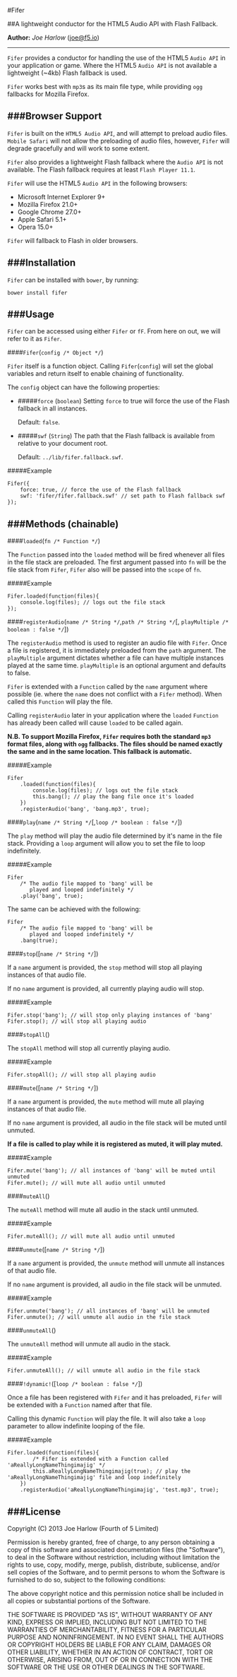 #Fifer

##A lightweight conductor for the HTML5 Audio API with Flash Fallback.

**Author:** *Joe Harlow* (<joe@f5.io>)

---

`Fifer` provides a conductor for handling the use of the HTML5 `Audio API` in your application or game. Where the HTML5 `Audio API` is not available a lightweight (~4kb) Flash fallback is used.

`Fifer` works best with `mp3`s as its main file type, while providing `ogg` fallbacks for Mozilla Firefox.

###Browser Support
---

`Fifer` is built on the `HTML5 Audio API`, and will attempt to preload audio files. `Mobile Safari` will not allow the preloading of audio files, however, `Fifer` will degrade gracefully and will work to some extent.

`Fifer` also provides a lightweight Flash fallback where the `Audio API` is not available. The Flash fallback requires at least `Flash Player 11.1`.

`Fifer` will use the HTML5 `Audio API` in the following browsers:

- Microsoft Internet Explorer 9+
- Mozilla Firefox 21.0+
- Google Chrome 27.0+
- Apple Safari 5.1+
- Opera 15.0+

`Fifer` will fallback to Flash in older browsers.


###Installation
---

`Fifer` can be installed with `bower`, by running:

`bower install fifer`

###Usage
---

`Fifer` can be accessed using either `Fifer` or `fF`. From here on out, we will refer to it as `Fifer`.

####`Fifer`(`config /* Object */`)

`Fifer` itself is a function object. Calling `Fifer`(`config`) will set the global variables and return itself to enable chaining of functionality.

The `config` object can have the following properties:

- #####`force` (`boolean`)
	Setting `force` to true will force the use of the Flash fallback in all instances.
	
	Default: `false`.
- #####`swf` (`String`)
	The path that the Flash fallback is available from relative to your document root.
	
	Default: `../lib/fifer.fallback.swf`.

#####Example

    Fifer({
	    force: true, // force the use of the Flash fallback
	    swf: 'fifer/fifer.fallback.swf' // set path to Flash fallback swf
    });
    
###Methods (chainable)
---

####`loaded`(`fn /* Function */`)

The `Function` passed into the `loaded` method will be fired whenever all files in the file stack are preloaded. The first argument passed into `fn` will be the file stack from `Fifer`, `Fifer` also will be passed into the `scope` of `fn`.

#####Example

    Fifer.loaded(function(files){
		console.log(files); // logs out the file stack
	});

####`registerAudio`(`name /* String */`,`path /* String */`[, `playMultiple /* boolean : false */`])

The `registerAudio` method is used to register an audio file with `Fifer`. Once a file is registered, it is immediately preloaded from the `path` argument. The `playMultiple` argument dictates whether a file can have multiple instances played at the same time. `playMultiple` is an optional argument and defaults to false.

`Fifer` is extended with a `Function` called by the `name` argument where possible (ie. where the `name` does not conflict with a `Fifer` method). When called this `Function` will play the file.

Calling `registerAudio` later in your application where the `loaded` `Function` has already been called will cause `loaded` to be called again.

**N.B. To support Mozilla Firefox, `Fifer` requires both the standard `mp3` format files, along with `ogg` fallbacks. The files should be named exactly the same and in the same location. This fallback is automatic.**

#####Example

    Fifer
        .loaded(function(files){
	    	console.log(files); // logs out the file stack
	    	this.bang(); // play the bang file once it's loaded
	    })
	    .registerAudio('bang', 'bang.mp3', true);
	    
####`play`(`name /* String */`[,`loop /* boolean : false */`])

The `play` method will play the audio file determined by it's name in the file stack. Providing a `loop` argument will allow you to set the file to loop indefinitely.

#####Example

    Fifer
    	/* The audio file mapped to 'bang' will be
    	   played and looped indefinitely */
        .play('bang', true);
        
The same can be achieved with the following:

	Fifer
    	/* The audio file mapped to 'bang' will be
    	   played and looped indefinitely */
        .bang(true);

####`stop`([`name /* String */`])

If a `name` argument is provided, the `stop` method will stop all playing instances of that audio file.

If no `name` argument is provided, all currently playing audio will stop.

#####Example

    Fifer.stop('bang'); // will stop only playing instances of 'bang'
    Fifer.stop(); // will stop all playing audio


####`stopAll`()

The `stopAll` method will stop all currently playing audio.

#####Example

    Fifer.stopAll(); // will stop all playing audio

####`mute`([`name /* String */`])

If a `name` argument is provided, the `mute` method will mute all playing instances of that audio file. 

If no `name` argument is provided, all audio in the file stack will be muted until unmuted.

**If a file is called to play while it is registered as muted, it will play muted.**

#####Example

    Fifer.mute('bang'); // all instances of 'bang' will be muted until unmuted
    Fifer.mute(); // will mute all audio until unmuted
    
####`muteAll`()

The `muteAll` method will mute all audio in the stack until unmuted.

#####Example

    Fifer.muteAll(); // will mute all audio until unmuted
    
####`unmute`([`name /* String */`])

If a `name` argument is provided, the `unmute` method will unmute all instances of that audio file. 

If no `name` argument is provided, all audio in the file stack will be unmuted.

#####Example

    Fifer.unmute('bang'); // all instances of 'bang' will be unmuted
    Fifer.unmute(); // will unmute all audio in the file stack
    
####`unmuteAll`()

The `unmuteAll` method will unmute all audio in the stack.

#####Example

    Fifer.unmuteAll(); // will unmute all audio in the file stack
    
####`!dynamic!`([`loop /* boolean : false */`])

Once a file has been registered with `Fifer` and it has preloaded, `Fifer` will be extended with a `Function` named after that file.

Calling this dynamic `Function` will play the file. It will also take a `loop` parameter to allow indefinite looping of the file.

#####Example

    Fifer.loaded(function(files){
    		/* Fifer is extended with a Function called 'aReallyLongNameThingimajig' */
	    	this.aReallyLongNameThingimajig(true); // play the 'aReallyLongNameThingimajig' file and loop indefinitely
	    })
	    .registerAudio('aReallyLongNameThingimajig', 'test.mp3', true);
    
###License
---

Copyright (C) 2013 Joe Harlow (Fourth of 5 Limited)

Permission is hereby granted, free of charge, to any person obtaining a copy of this software and associated documentation files (the "Software"), to deal in the Software without restriction, including without limitation the rights to use, copy, modify, merge, publish, distribute, sublicense, and/or sell copies of the Software, and to permit persons to whom the Software is furnished to do so, subject to the following conditions:

The above copyright notice and this permission notice shall be included in all copies or substantial portions of the Software.

THE SOFTWARE IS PROVIDED "AS IS", WITHOUT WARRANTY OF ANY KIND, EXPRESS OR IMPLIED, INCLUDING BUT NOT LIMITED TO THE WARRANTIES OF MERCHANTABILITY, FITNESS FOR A PARTICULAR PURPOSE AND NONINFRINGEMENT. IN NO EVENT SHALL THE AUTHORS OR COPYRIGHT HOLDERS BE LIABLE FOR ANY CLAIM, DAMAGES OR OTHER LIABILITY, WHETHER IN AN ACTION OF CONTRACT, TORT OR OTHERWISE, ARISING FROM, OUT OF OR IN CONNECTION WITH THE SOFTWARE OR THE USE OR OTHER DEALINGS IN THE SOFTWARE.









